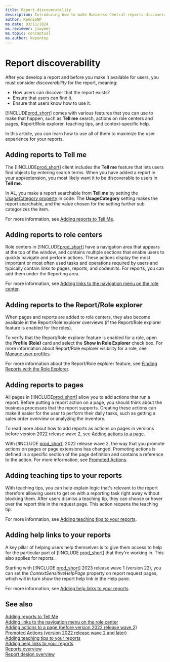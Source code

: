 ```yaml
---
title: Report discoverability
description: Introducing how to make Business Central reports discoverable by users.
author: KennieNP
ms.date: 03/11/2024
ms.reviewer: jswymer
ms.topic: conceptual
ms.author: kepontop
---
```


# Report discoverability

After you develop a report and before you make it available for users, you must consider *discoverability* for the report, meaning:

- How users can discover that the report exists?
- Ensure that users can find it.
- Ensure that users know how to use it. 

[!INCLUDE[prod_short](includes/prod_short.md)] comes with various features that you can use to make that happen, such as **Tell me** search, actions on role centers and pages, Report/Role explorer, teaching tips, and context-specific help. 

In this article, you can learn how to use all of them to maximize the user experience for your reports.

## Adding reports to Tell me

The [!INCLUDE[prod_short](includes/prod_short.md)] client includes the **Tell me** feature that lets users find objects by entering search terms. When you have added a report in your app/extension, you most likely want it to be discoverable to users in **Tell me**. 

In AL, you make a report searchable from **Tell me** by setting the [UsageCategory property](properties/devenv-usagecategory-property.md) in code. The **UsageCategory** setting makes the report searchable, and the value chosen for the setting further sub categorizes the item.

For more information, see [Adding reports to Tell Me](devenv-al-menusuite-functionality.md).

## Adding reports to role centers

Role centers in [!INCLUDE[prod_short](includes/prod_short.md)] have a navigation area that appears at the top of the window, and contains multiple sections that enable users to quickly navigate and perform actions. These actions display the most important or most often used tasks and operations required by users and typically contain links to pages, reports, and codeunits. For reports, you can add them under the Reporting area.

For more information, see [Adding links to the navigation menu on the role center](devenv-adding-menus-to-navigation-pane.md).

## Adding reports to the Report/Role explorer

When pages and reports are added to role centers, they also become available in the Report/Role explorer overviews (if the Report/Role explorer feature is enabled for the roles).

To verify that the Report/Role explorer feature is enabled for a role, open the **Profile (Role)** card and select the **Show in Role Explorer** check box. For more information about Report/Role explorer visibility for a role, see [Manage user profiles](/dynamics365/business-central/admin-users-profiles-roles#to-activate-a-profile).

For more information about the Report/Role explorer feature, see [Finding Reports with the Role Explorer](/dynamics365/business-central/ui-role-explorer).

## Adding reports to pages

All pages in [!INCLUDE[prod_short](includes/prod_short.md)] allow you to add actions that run a report. Before putting a report action on a page, you should think about the business processes that the report supports. Creating these actions can make it easier for the user to perform their daily tasks, such as getting a sales order overview or analyzing the inventory.  

To read more about how to add reports as actions on pages in versions before version 2022 release wave 2, see [Adding actions to a page](devenv-adding-actions-to-a-page.md).

With [!INCLUDE [prod_short](includes/prod_short.md)] 2022 release wave 2, the way that you promote actions on pages or page extensions has changed. Promoting actions is defined in a specific section of the page definition and contains a reference to the action. For more information, see [Promoted Actions](devenv-promoted-actions.md).

## Adding teaching tips to your reports

With teaching tips, you can help explain logic that's relevant to the report therefore allowing users to get on with a reporting task right away without blocking them. After users dismiss a teaching tip, they can choose or hover over the report title in the request page. This action reopens the teaching tip.

For more information, see [Adding teaching tips to your reports](devenv-request-pages-for-reports.md#adding-teaching-tips-to-your-reports).

## Adding help links to your reports

A key pillar of helping users help themselves is to give them access to help for the particular part of [!INCLUDE [prod_short](../developer/includes/prod_short.md)] that they're working in. This also applies for reports. 

Starting with [!INCLUDE [prod_short](../developer/includes/prod_short.md)] 2023 release wave 1 (version 22), you can set the *ContextSensitiveHelpPage* property on report request pages, which will in turn show the report help link in the Help pane.

For more information, see [Adding help links to your reports](devenv-request-pages-for-reports.md#adding-help-links-to-your-reports).

## See also

[Adding reports to Tell Me](devenv-al-menusuite-functionality.md)   
[Adding links to the navigation menu on the role center](devenv-adding-menus-to-navigation-pane.md)   
[Adding actions to a page (before version 2022 release wave 2)](devenv-adding-actions-to-a-page.md)   
[Promoted Actions (version 2022 release wave 2 and later)](devenv-promoted-actions.md)   
[Adding teaching tips to your reports](devenv-request-pages-for-reports.md#adding-teaching-tips-to-your-reports)   
[Adding help links to your reports](devenv-request-pages-for-reports.md#adding-help-links-to-your-reports)  
[Reports overview](devenv-reports.md)  
[Report design overview](devenv-report-design-overview.md)   

